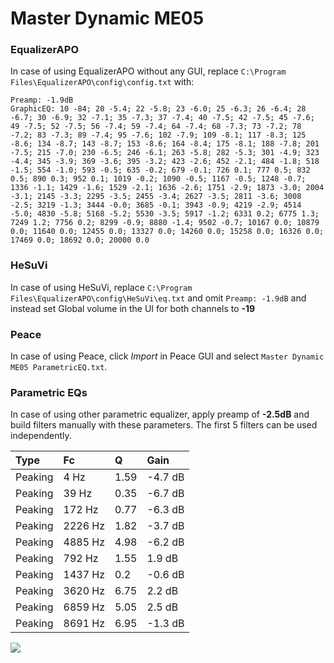 # Master Dynamic ME05

### EqualizerAPO
In case of using EqualizerAPO without any GUI, replace `C:\Program Files\EqualizerAPO\config\config.txt`
with:
```
Preamp: -1.9dB
GraphicEQ: 10 -84; 20 -5.4; 22 -5.8; 23 -6.0; 25 -6.3; 26 -6.4; 28 -6.7; 30 -6.9; 32 -7.1; 35 -7.3; 37 -7.4; 40 -7.5; 42 -7.5; 45 -7.6; 49 -7.5; 52 -7.5; 56 -7.4; 59 -7.4; 64 -7.4; 68 -7.3; 73 -7.2; 78 -7.2; 83 -7.3; 89 -7.4; 95 -7.6; 102 -7.9; 109 -8.1; 117 -8.3; 125 -8.6; 134 -8.7; 143 -8.7; 153 -8.6; 164 -8.4; 175 -8.1; 188 -7.8; 201 -7.5; 215 -7.0; 230 -6.5; 246 -6.1; 263 -5.8; 282 -5.3; 301 -4.9; 323 -4.4; 345 -3.9; 369 -3.6; 395 -3.2; 423 -2.6; 452 -2.1; 484 -1.8; 518 -1.5; 554 -1.0; 593 -0.5; 635 -0.2; 679 -0.1; 726 0.1; 777 0.5; 832 0.5; 890 0.3; 952 0.1; 1019 -0.2; 1090 -0.5; 1167 -0.5; 1248 -0.7; 1336 -1.1; 1429 -1.6; 1529 -2.1; 1636 -2.6; 1751 -2.9; 1873 -3.0; 2004 -3.1; 2145 -3.3; 2295 -3.5; 2455 -3.4; 2627 -3.5; 2811 -3.6; 3008 -2.5; 3219 -1.3; 3444 -0.0; 3685 -0.1; 3943 -0.9; 4219 -2.9; 4514 -5.0; 4830 -5.8; 5168 -5.2; 5530 -3.5; 5917 -1.2; 6331 0.2; 6775 1.3; 7249 1.2; 7756 0.2; 8299 -0.9; 8880 -1.4; 9502 -0.7; 10167 0.0; 10879 0.0; 11640 0.0; 12455 0.0; 13327 0.0; 14260 0.0; 15258 0.0; 16326 0.0; 17469 0.0; 18692 0.0; 20000 0.0
```

### HeSuVi
In case of using HeSuVi, replace `C:\Program Files\EqualizerAPO\config\HeSuVi\eq.txt` and omit `Preamp:
-1.9dB` and instead set Global volume in the UI for both channels to **-19**

### Peace
In case of using Peace, click *Import* in Peace GUI and select `Master Dynamic ME05 ParametricEQ.txt`.

### Parametric EQs
In case of using other parametric equalizer, apply preamp of **-2.5dB** and build filters manually with
these parameters. The first 5 filters can be used independently.

| Type    | Fc      |    Q | Gain    |
|:--------|:--------|:-----|:--------|
| Peaking | 4 Hz    | 1.59 | -4.7 dB |
| Peaking | 39 Hz   | 0.35 | -6.7 dB |
| Peaking | 172 Hz  | 0.77 | -6.3 dB |
| Peaking | 2226 Hz | 1.82 | -3.7 dB |
| Peaking | 4885 Hz | 4.98 | -6.2 dB |
| Peaking | 792 Hz  | 1.55 | 1.9 dB  |
| Peaking | 1437 Hz | 0.2  | -0.6 dB |
| Peaking | 3620 Hz | 6.75 | 2.2 dB  |
| Peaking | 6859 Hz | 5.05 | 2.5 dB  |
| Peaking | 8691 Hz | 6.95 | -1.3 dB |

![](https://raw.githubusercontent.com/jaakkopasanen/AutoEq/master/results/innerfidelity/sbaf-serious/Master%20Dynamic%20ME05/Master%20Dynamic%20ME05.png)